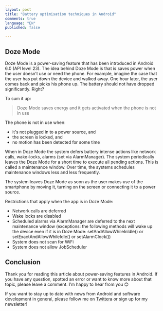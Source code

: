```yaml
---
layout: post
title: "Battery optimisation techniques in Android"
comments: true
language: "EN"
published: false

---
```


## Doze Mode

Doze Mode is a power-saving feature that has been introduced in Android 6.0 (API level 23).
The idea behind Doze Mode is that is saves power when the user doesn't use or need the phone. For example, imagine the case that the user has put down the device and walked away. One hour later, the user comes back and picks his phone up. The battery should not have dropped significantly. Right?

To sum it up:

>Doze Mode saves energy and it gets activated when the phone is not in use

The phone is not in use when:
- it's not plugged in to a power source, and
- the screen is locked, and
- no motion has been detected for some time

When in Doze Mode the system defers battery intense actions like network calls, wake-locks, alarms (set via AlarmManager). The system periodically leaves the Doze Mode for a short time to execute all pending actions. This is called a maintenance window. Over time, the systems schedules maintenance windows less and less frequently.

The system leaves Doze Mode as soon as the user makes use of the smartphone by moving it, turning on the screen or connecting it to a power source.

Restrictions that apply when the app is in Doze Mode:
- Network calls are deferred
- Wake locks are disabled
- Scheduled alarms via AlarmManager are deferred to the next maintenance window
(exceptions: the following methods will wake up the device even if it is in Doze Mode:
setAndAllowWhileInIdle() or setExactAndAllowWhileIdle() or setAlarmClock())
- System does not scan for WiFi
- System does not allow JobScheduler

## Conclusion

Thank you for reading this article about power-saving features in Android. If you have any question, spotted an error or want to know more about that topic, please leave a comment. I'm happy to hear from you :blush:

If you want to stay up to date with news from Android and software development in general, please follow me on <a href="https://twitter.com/andreasschrade" target="_blank">Twitter</a>a or sign up for my newsletter!
